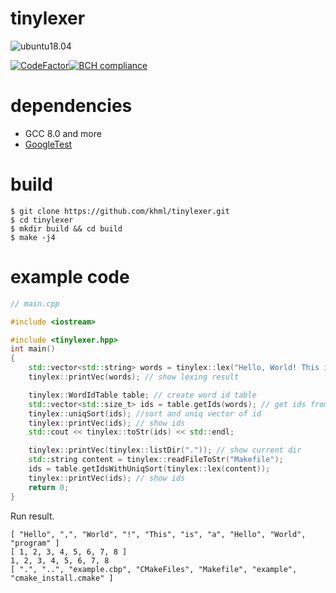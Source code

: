 # tinylexer

![ubuntu18.04](https://github.com/khml/tinylexer/workflows/ubuntu18.04/badge.svg)

[![CodeFactor](https://www.codefactor.io/repository/github/khml/tinylexer/badge)](https://www.codefactor.io/repository/github/khml/tinylexer)[![BCH compliance](https://bettercodehub.com/edge/badge/khml/tinylexer?branch=stable)](https://bettercodehub.com/)

# dependencies
- GCC 8.0 and more
- [GoogleTest](https://github.com/google/googletest)

# build

```
$ git clone https://github.com/khml/tinylexer.git
$ cd tinylexer
$ mkdir build && cd build
$ make -j4
```

# example code

```cpp
// main.cpp

#include <iostream>

#include <tinylexer.hpp>
int main()
{
    std::vector<std::string> words = tinylex::lex("Hello, World! This is a Hello World program");
    tinylex::printVec(words); // show lexing result

    tinylex::WordIdTable table; // create word id table
    std::vector<std::size_t> ids = table.getIds(words); // get ids from words
    tinylex::uniqSort(ids); //sort and uniq vector of id
    tinylex::printVec(ids); // show ids
    std::cout << tinylex::toStr(ids) << std::endl;

    tinylex::printVec(tinylex::listDir(".")); // show current dir
    std::string content = tinylex::readFileToStr("Makefile");
    ids = table.getIdsWithUniqSort(tinylex::lex(content));
    tinylex::printVec(ids); // show ids
    return 0;
}

```

Run result.
```
[ "Hello", ",", "World", "!", "This", "is", "a", "Hello", "World", "program" ]
[ 1, 2, 3, 4, 5, 6, 7, 8 ]
1, 2, 3, 4, 5, 6, 7, 8
[ ".", "..", "example.cbp", "CMakeFiles", "Makefile", "example", "cmake_install.cmake" ]
```
